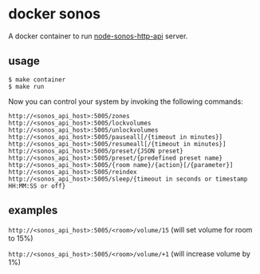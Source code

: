 docker sonos
===

A docker container to run [node-sonos-http-api](https://github.com/jishi/node-sonos-http-api) server.

usage
---

	$ make container
	$ make run


Now you can control your system by invoking the following commands:

	http://<sonos_api_host>:5005/zones
	http://<sonos_api_host>:5005/lockvolumes
	http://<sonos_api_host>:5005/unlockvolumes
	http://<sonos_api_host>:5005/pauseall[/{timeout in minutes}]
	http://<sonos_api_host>:5005/resumeall[/{timeout in minutes}]
	http://<sonos_api_host>:5005/preset/{JSON preset}
	http://<sonos_api_host>:5005/preset/{predefined preset name}
	http://<sonos_api_host>:5005/{room name}/{action}[/{parameter}]
	http://<sonos_api_host>:5005/reindex
	http://<sonos_api_host>:5005/sleep/{timeout in seconds or timestamp HH:MM:SS or off}

examples
---

`http://<sonos_api_host>:5005/<room>/volume/15`
(will set volume for room to 15%)

`http://<sonos_api_host>:5005/<room>/volume/+1`
(will increase volume by 1%)
